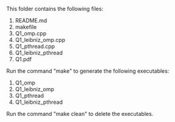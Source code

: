 This folder contains the following files:
1. README.md
2. makefile
3. Q1_omp.cpp
4. Q1_leibniz_omp.cpp
5. Q1_pthread.cpp
6. Q1_leibniz_pthread
7. Q1.pdf

Run the command "make" to generate the following executables:
1. Q1_omp
2. Q1_leibniz_omp
3. Q1_pthread
4. Q1_leibniz_pthread

Run the command "make clean" to delete the executables.
